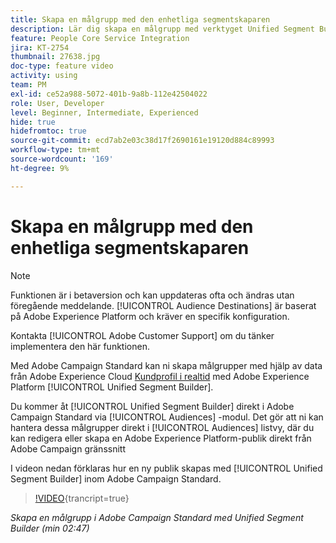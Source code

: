 ```yaml
---
title: Skapa en målgrupp med den enhetliga segmentskaparen
description: Lär dig skapa en målgrupp med verktyget Unified Segment Builder
feature: People Core Service Integration
jira: KT-2754
thumbnail: 27638.jpg
doc-type: feature video
activity: using
team: PM
exl-id: ce52a988-5072-401b-9a8b-112e42504022
role: User, Developer
level: Beginner, Intermediate, Experienced
hide: true
hidefromtoc: true
source-git-commit: ecd7ab2e03c38d17f2690161e19120d884c89993
workflow-type: tm+mt
source-wordcount: '169'
ht-degree: 9%

---
```


# Skapa en målgrupp med den enhetliga segmentskaparen

>[!NOTE]
>
>Funktionen är i betaversion och kan uppdateras ofta och ändras utan föregående meddelande. [!UICONTROL Audience Destinations] är baserat på Adobe Experience Platform och kräver en specifik konfiguration.
>
>Kontakta [!UICONTROL Adobe Customer Support] om du tänker implementera den här funktionen.

Med Adobe Campaign Standard kan ni skapa målgrupper med hjälp av data från Adobe Experience Cloud [Kundprofil i realtid](https://experienceleague.adobe.com/docs/platform-learn/tutorials/profiles/understanding-the-real-time-customer-profile.html?lang=en) med Adobe Experience Platform [!UICONTROL Unified Segment Builder].

Du kommer åt [!UICONTROL Unified Segment Builder] direkt i Adobe Campaign Standard via [!UICONTROL Audiences] -modul. Det gör att ni kan hantera dessa målgrupper direkt i [!UICONTROL Audiences] listvy, där du kan redigera eller skapa en Adobe Experience Platform-publik direkt från Adobe Campaign gränssnitt

I videon nedan förklaras hur en ny publik skapas med [!UICONTROL Unified Segment Builder] inom Adobe Campaign Standard.

>[!VIDEO](https://video.tv.adobe.com/v/27638?learn=on){trancript=true}

*Skapa en målgrupp i Adobe Campaign Standard med Unified Segment Builder (min 02:47)*
